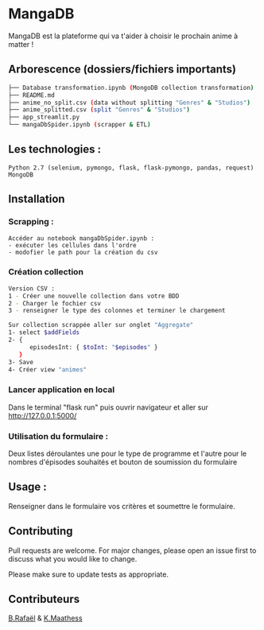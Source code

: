 # MangaDB

MangaDB est la plateforme qui va t'aider à choisir le prochain anime à matter !

## Arborescence (dossiers/fichiers importants)
```bash
├── Database transformation.ipynb (MongoDB collection transformation)
├── README.md
├── anime_no_split.csv (data without splitting "Genres" & "Studios")
├── anime_splitted.csv (split "Genres" & "Studios")
├── app_streamlit.py
└── mangaDbSpider.ipynb (scrapper & ETL)
``` 
## Les technologies :
```
Python 2.7 (selenium, pymongo, flask, flask-pymongo, pandas, request)
MongoDB
```
## Installation
### Scrapping :
```
Accéder au notebook mangaDbSpider.ipynb :
- exécuter les cellules dans l'ordre
- modofier le path pour la création du csv
```
### Création collection
```bash
Version CSV :
1 - Créer une nouvelle collection dans votre BDD
2 - Charger le fochier csv
3 - renseigner le type des colonnes et terminer le chargement

Sur collection scrappée aller sur onglet "Aggregate"
1- select $addFields
2- {
      episodesInt: { $toInt: "$episodes" }
   }
3- Save
4- Créer view "animes"
```

### Lancer application en local

Dans le terminal "flask run" puis ouvrir navigateur et aller sur http://127.0.0.1:5000/ 

### Utilisation du formulaire :
Deux listes déroulantes une pour le type de programme et l'autre pour le nombres d'épisodes souhaités et bouton de soumission du formulaire
## Usage :
Renseigner dans le formulaire vos critères et soumettre le formulaire.

## Contributing
Pull requests are welcome. For major changes, please open an issue first to discuss what you would like to change.

Please make sure to update tests as appropriate.

## Contributeurs

[B.Rafaël](https://github.com/RBonilauri) & [K.Maathess](https://github.com/Maathess)

